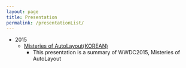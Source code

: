 ```yaml
---
layout: page
title: Presentation
permalink: /presentationList/
---
```

* 2015
  * [Misteries of AutoLayout(KOREAN)](http://jsharp83.github.io/presentation/MisteriesOfAutoLayout.html)
    * This presentation is a summary of WWDC2015, Misteries of AutoLayout
